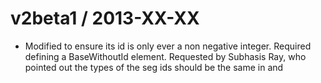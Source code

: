 v2beta1 / 2013-XX-XX
====================

* Modified <segment> to ensure its id is only ever a non negative integer. 
   Required defining a BaseWithoutId element. Requested by Subhasis Ray, who 
   pointed out the types of the seg ids should be the same in <segment id=X> 
   and <parent segment=X>


